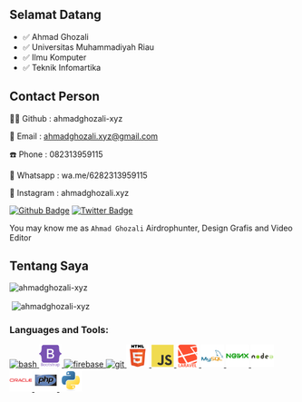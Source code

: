 ## Selamat Datang
- ✅  Ahmad Ghozali
- ✅  Universitas Muhammadiyah Riau
- ✅  Ilmu Komputer
- ✅  Teknik Infomartika

## Contact Person

👨‍💻 Github : ahmadghozali-xyz

📧 Email : ahmadghozali.xyz@gmail.com

☎️ Phone : 082313959115

💬 Whatsapp : wa.me/6282313959115

💬 Instagram : ahmadghozali.xyz



[![Github Badge](https://img.shields.io/badge/AhmadGhozali-grey?style=flat&logo=github&logoColor=white&link=https://github.com/ahmadghozali-xyz/)](https://www.github.com/ahmadghozali-xyz/)    [![Twitter Badge](https://img.shields.io/badge/-ahmadghozaliXD-00acee?style=flat&logo=twitter&logoColor=white&link=https://twitter.com/ahmadghozaliXD/)](https://www.twitter.com/ahmadghozaliXD/) <p align='left'>You may know me as `Ahmad Ghozali`   Airdrophunter, Design Grafis and Video Editor   </p>

## Tentang Saya
<p align="left"> <img src="https://komarev.com/ghpvc/?username=ahmadghozali-xyz&label=Profile%20views&color=0e75b6&style=flat" alt="ahmadghozali-xyz" /> </p>
<p>&nbsp;<img align="center" src="https://github-readme-stats.vercel.app/api?username=ahmadghozali-xyz&theme=github_darkshow_icons=true&locale=en" alt="ahmadghozali-xyz" /></p>

<h3 align="left">Languages and Tools:</h3>

<p align="left"> <a href="https://www.gnu.org/software/bash/" target="_blank" rel="noreferrer"> <img src="https://www.vectorlogo.zone/logos/gnu_bash/gnu_bash-icon.svg" alt="bash" width="40" height="40"/> </a> <a href="https://getbootstrap.com" target="_blank" rel="noreferrer"> <img src="https://raw.githubusercontent.com/devicons/devicon/master/icons/bootstrap/bootstrap-plain-wordmark.svg" alt="bootstrap" width="40" height="40"/> </a> <a href="https://firebase.google.com/" target="_blank" rel="noreferrer"> <img src="https://www.vectorlogo.zone/logos/firebase/firebase-icon.svg" alt="firebase" width="40" height="40"/> </a> <a href="https://git-scm.com/" target="_blank" rel="noreferrer"> <img src="https://www.vectorlogo.zone/logos/git-scm/git-scm-icon.svg" alt="git" width="40" height="40"/> </a> <a href="https://www.w3.org/html/" target="_blank" rel="noreferrer"> <img src="https://raw.githubusercontent.com/devicons/devicon/master/icons/html5/html5-original-wordmark.svg" alt="html5" width="40" height="40"/> </a> <a href="https://developer.mozilla.org/en-US/docs/Web/JavaScript" target="_blank" rel="noreferrer"> <img src="https://raw.githubusercontent.com/devicons/devicon/master/icons/javascript/javascript-original.svg" alt="javascript" width="40" height="40"/> </a> <a href="https://laravel.com/" target="_blank" rel="noreferrer"> <img src="https://raw.githubusercontent.com/devicons/devicon/master/icons/laravel/laravel-plain-wordmark.svg" alt="laravel" width="40" height="40"/> </a> <a href="https://www.mysql.com/" target="_blank" rel="noreferrer"> <img src="https://raw.githubusercontent.com/devicons/devicon/master/icons/mysql/mysql-original-wordmark.svg" alt="mysql" width="40" height="40"/> </a> <a href="https://www.nginx.com" target="_blank" rel="noreferrer"> <img src="https://raw.githubusercontent.com/devicons/devicon/master/icons/nginx/nginx-original.svg" alt="nginx" width="40" height="40"/> </a> <a href="https://nodejs.org" target="_blank" rel="noreferrer"> <img src="https://raw.githubusercontent.com/devicons/devicon/master/icons/nodejs/nodejs-original-wordmark.svg" alt="nodejs" width="40" height="40"/> </a> <a href="https://www.oracle.com/" target="_blank" rel="noreferrer"> <img src="https://raw.githubusercontent.com/devicons/devicon/master/icons/oracle/oracle-original.svg" alt="oracle" width="40" height="40"/> </a> <a href="https://www.php.net" target="_blank" rel="noreferrer"> <img src="https://raw.githubusercontent.com/devicons/devicon/master/icons/php/php-original.svg" alt="php" width="40" height="40"/> </a> <a href="https://www.python.org" target="_blank" rel="noreferrer"> <img src="https://raw.githubusercontent.com/devicons/devicon/master/icons/python/python-original.svg" alt="python" width="40" height="40"/> </a> </p>

